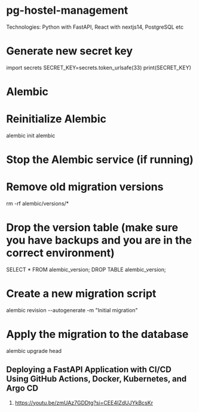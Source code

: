 # pg-hostel-management
Technologies: Python with FastAPI, React with nextjs14, PostgreSQL etc

# Generate new secret key
import secrets
SECRET_KEY=secrets.token_urlsafe(33)
print(SECRET_KEY)

# Alembic

# Reinitialize Alembic
alembic init alembic

# Stop the Alembic service (if running)
# Remove old migration versions
rm -rf alembic/versions/*

# Drop the version table (make sure you have backups and you are in the correct environment)
SELECT * FROM alembic_version;
DROP TABLE alembic_version;

# Create a new migration script
alembic revision --autogenerate -m "Initial migration"

# Apply the migration to the database
alembic upgrade head


Deploying a FastAPI Application with CI/CD Using GitHub Actions, Docker, Kubernetes, and Argo CD
-------------------------------------------------------------------------------------------------
1. https://youtu.be/zmUAz7GDDtg?si=CEE4IZdUJYkBcsKr